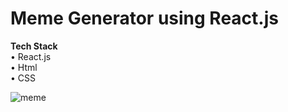 # Meme Generator using React.js
<strong>Tech Stack</strong><br>
• React.js<br>
• Html<br>
• CSS


![meme](https://user-images.githubusercontent.com/63545211/152695773-d4356170-7dbe-472d-9fc5-e7b60dd08f96.png)
